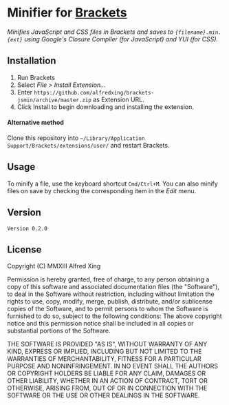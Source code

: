 # Minifier for [Brackets](https://github.com/adobe/brackets)

*Minifies JavaScript and CSS files in Brackets and saves to `{filename}.min.{ext}` using Google's Closure Compiler (for JavaScript) and YUI (for CSS).*

## Installation

1. Run Brackets
2. Select *File > Install Extension...*
3. Enter `https://github.com/alfredxing/brackets-jsmin/archive/master.zip` as Extension URL.
3. Click Install to begin downloading and installing the extension.

#### Alternative method
Clone this repository into `~/Library/Application Support/Brackets/extensions/user/` and restart Brackets.

## Usage
To minify a file, use the keyboard shortcut `Cmd/Ctrl+M`. You can also minify files on save by checking the corresponding item in the *Edit* menu.

## Version

`Version 0.2.0`

## License


Copyright (C) MMXIII Alfred Xing

Permission is hereby granted, free of charge, to any person obtaining a copy of this software and associated documentation files (the "Software"), to deal in the Software without restriction, including without limitation the rights to use, copy, modify, merge, publish, distribute, and/or sublicense copies of the Software, and to permit persons to whom the Software is furnished to do so, subject to the following conditions:
The above copyright notice and this permission notice shall be included in all copies or substantial portions of the Software.

THE SOFTWARE IS PROVIDED "AS IS", WITHOUT WARRANTY OF ANY KIND, EXPRESS OR IMPLIED, INCLUDING BUT NOT LIMITED TO THE WARRANTIES OF MERCHANTABILITY, FITNESS FOR A PARTICULAR PURPOSE AND NONINFRINGEMENT. IN NO EVENT SHALL THE AUTHORS OR COPYRIGHT HOLDERS BE LIABLE FOR ANY CLAIM, DAMAGES OR OTHER LIABILITY, WHETHER IN AN ACTION OF CONTRACT, TORT OR OTHERWISE, ARISING FROM, OUT OF OR IN CONNECTION WITH THE SOFTWARE OR THE USE OR OTHER DEALINGS IN THE SOFTWARE.

